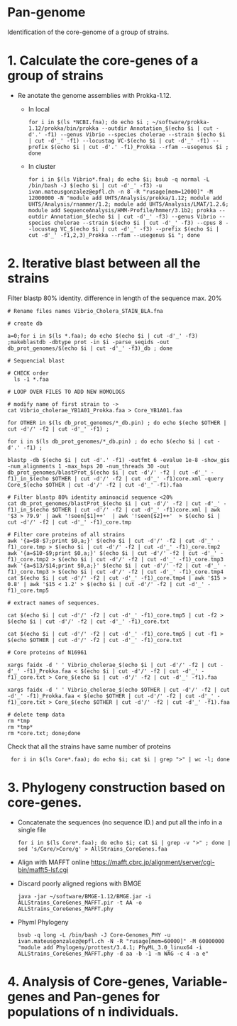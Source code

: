 # Pan-genome
Identification of the core-genome of a group of strains.



# 1. Calculate the core-genes of a group of strains

- Re anotate the genome assemblies with Prokka-1.12.
  - In local 
  
        for i in $(ls *NCBI.fna); do echo $i ; ~/software/prokka-1.12/prokka/bin/prokka --outdir Annotation_$(echo $i | cut -d'.' -f1) --genus Vibrio --species cholerae --strain $(echo $i | cut -d'_' -f1) --locustag VC-$(echo $i | cut -d'_' -f1) --prefix $(echo $i | cut -d'.' -f1)_Prokka --rfam --usegenus $i ; done

  - In cluster

        for i in $(ls Vibrio*.fna); do echo $i; bsub -q normal -L /bin/bash -J $(echo $i | cut -d'_' -f3) -u ivan.mateusgonzalez@epfl.ch -n 8 -R "rusage[mem=12000]" -M 12000000 -N "module add UHTS/Analysis/prokka/1.12; module add UHTS/Analysis/rnammer/1.2; module add UHTS/Analysis/LMAT/1.2.6; module add SequenceAnalysis/HMM-Profile/hmmer/3.1b2; prokka --outdir Annotation_$(echo $i | cut -d'_' -f3) --genus Vibrio --species cholerae --strain $(echo $i | cut -d'_' -f3) --cpus 8 --locustag VC_$(echo $i | cut -d'_' -f3) --prefix $(echo $i | cut -d'_' -f1,2,3)_Prokka --rfam --usegenus $i "; done

# 2. Iterative blast between all the strains
Filter blastp 80% identity.  difference in length of the sequence max. 20%

    # Rename files names Vibrio_Cholera_STAIN_BLA.fna

    # create db
    
    a=0;for i in $(ls *.faa); do echo $(echo $i | cut -d'_' -f3) ;makeblastdb -dbtype prot -in $i -parse_seqids -out db_prot_genomes/$(echo $i | cut -d'_' -f3)_db ; done

    # Sequencial blast

    # CHECK order
      ls -1 *.faa
      
    # LOOP OVER FILES TO ADD NEW HOMOLOGS
    
    # modify name of first strain to ->
    cat Vibrio_cholerae_YB1A01_Prokka.faa > Core_YB1A01.faa

    for OTHER in $(ls db_prot_genomes/*_db.pin) ; do echo $(echo $OTHER | cut -d'/' -f2 | cut -d'_' -f1) ;

    for i in $(ls db_prot_genomes/*_db.pin) ; do echo $(echo $i | cut -d'.' -f1) ;

    blastp -db $(echo $i | cut -d'.' -f1) -outfmt 6 -evalue 1e-8 -show_gis -num_alignments 1 -max_hsps 20 -num_threads 30 -out db_prot_genomes/blastProt_$(echo $i | cut -d'/' -f2 | cut -d'_' -f1)_in_$(echo $OTHER | cut -d'/' -f2 | cut -d'_' -f1)core.xml -query Core_$(echo $OTHER | cut -d'/' -f2 | cut -d'_' -f1).faa

    # Filter blastp 80% identity aminoacid sequence <20%
    cat db_prot_genomes/blastProt_$(echo $i | cut -d'/' -f2 | cut -d'_' -f1)_in_$(echo $OTHER | cut -d'/' -f2 | cut -d'_' -f1)core.xml | awk '$3 > 79.9' | awk '!seen[$1]++'  | awk '!seen[$2]++'  > $(echo $i | cut -d'/' -f2 | cut -d'_' -f1)_core.tmp

    # Filter core proteins of all strains
    awk '{a=$8-$7;print $0,a;}' $(echo $i | cut -d'/' -f2 | cut -d'_' -f1)_core.tmp > $(echo $i | cut -d'/' -f2 | cut -d'_' -f1)_core.tmp2
    awk '{a=$10-$9;print $0,a;}' $(echo $i | cut -d'/' -f2 | cut -d'_' -f1)_core.tmp2 > $(echo $i | cut -d'/' -f2 | cut -d'_' -f1)_core.tmp3
    awk '{a=$13/$14;print $0,a;}' $(echo $i | cut -d'/' -f2 | cut -d'_' -f1)_core.tmp3 > $(echo $i | cut -d'/' -f2 | cut -d'_' -f1)_core.tmp4
    cat $(echo $i | cut -d'/' -f2 | cut -d'_' -f1)_core.tmp4 | awk '$15 > 0.8' | awk '$15 < 1.2' > $(echo $i | cut -d'/' -f2 | cut -d'_' -f1)_core.tmp5

    # extract names of sequences.

    cat $(echo $i | cut -d'/' -f2 | cut -d'_' -f1)_core.tmp5 | cut -f2 > $(echo $i | cut -d'/' -f2 | cut -d'_' -f1)_core.txt

    cat $(echo $i | cut -d'/' -f2 | cut -d'_' -f1)_core.tmp5 | cut -f1 > $(echo $OTHER | cut -d'/' -f2 | cut -d'_' -f1)_core.txt

    # Core proteins of N16961

    xargs faidx -d ' ' Vibrio_cholerae_$(echo $i | cut -d'/' -f2 | cut -d'_' -f1)_Prokka.faa < $(echo $i | cut -d'/' -f2 | cut -d'_' -f1)_core.txt > Core_$(echo $i | cut -d'/' -f2 | cut -d'_' -f1).faa

    xargs faidx -d ' ' Vibrio_cholerae_$(echo $OTHER | cut -d'/' -f2 | cut -d'_' -f1)_Prokka.faa < $(echo $OTHER | cut -d'/' -f2 | cut -d'_' -f1)_core.txt > Core_$(echo $OTHER | cut -d'/' -f2 | cut -d'_' -f1).faa

    # delete temp data
    rm *tmp
    rm *tmp*
    rm *core.txt; done;done

Check that all the strains have same number of proteins
  
     for i in $(ls Core*.faa); do echo $i; cat $i | grep ">" | wc -l; done


# 3. Phylogeny construction based on core-genes.

- Concatenate the sequences (no sequence ID.) and put all the info in a single file

      for i in $(ls Core*.faa); do echo $i; cat $i | grep -v ">" ; done | sed 's/Core/>Core/g' > AllStrains_CoreGenes.faa

- Align with MAFFT online 
https://mafft.cbrc.jp/alignment/server/cgi-bin/mafft5-lsf.cgi

- Discard poorly aligned regions with BMGE

      java -jar ~/software/BMGE-1.12/BMGE.jar -i ALLStrains_CoreGenes_MAFFT.pir -t AA -o ALLStrains_CoreGenes_MAFFT.phy

- Phyml Phylogeny

      bsub -q long -L /bin/bash -J Core-Genomes_PHY -u ivan.mateusgonzalez@epfl.ch -N -R "rusage[mem=60000]" -M 60000000 "module add Phylogeny/prottest/3.4.1; PhyML_3.0_linux64 -i ALLStrains_CoreGenes_MAFFT.phy -d aa -b -1 -m WAG -c 4 -a e"

# 4. Analysis of Core-genes, Variable-genes and Pan-genes for populations of n individuals.



